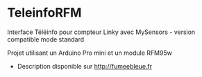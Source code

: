 # TeleinfoRFM

Interface Téléinfo pour compteur Linky avec MySensors - version compatible mode standard

Projet utilisant un Arduino Pro mini et un module RFM95w

- Description disponible sur http://fumeebleue.fr


